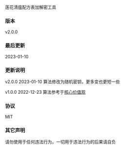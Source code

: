 莲花清瘟配方表加解密工具

### 版本
v2.0.0

### 最后更新 
2023-01-10

### 更新说明

v2.0.0 2023-01-10 算法修改为随机密钥，更多变也更短一些

v1.0.0 2022-12-23 算法参考于[核心价值观](https://github.com/sym233/core-values-encoder)

### 协议
MIT

### 其它声明
请勿使用于任何违法行为，一切用于违法行为的后果请自负